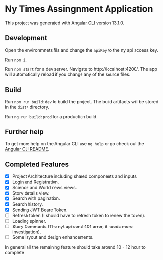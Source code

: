 # Ny Times Assingnment Application

This project was generated with [Angular CLI](https://github.com/angular/angular-cli) version 13.1.0.

## Development

Open the environmnets fils and change the `apiKey` to the ny api access key.

Run `npm i`.

Run `npm start` for a dev server. Navigate to http://localhost:4200/. The app will automatically reload if you change any of the source files.

## Build

Run `npm run build:dev` to build the project. The build artifacts will be stored in the `dist/` directory.

Run `ng run build:prod` for a production build.

## Further help

To get more help on the Angular CLI use `ng help` or go check out the [Angular CLI README](https://github.com/angular/angular-cli/blob/master/README.md).

## Completed Features

- [x] Project Architecture including shared components and inputs.
- [x] Login and Registration.
- [x] Science and World news views.
- [x] Story details view.
- [x] Search with pagination.
- [x] Search history.
- [x] Sending JWT Beare Token.
- [ ] Refresh token (I should have to refresh token to renew the token).
- [ ] Loading spinner.
- [ ] Story Comments (The nyt api send 401 error, it needs more investigation).
- [ ] Some layout and design enhancements.

In general all the remaining feature should take around 10 - 12 hour to complete
